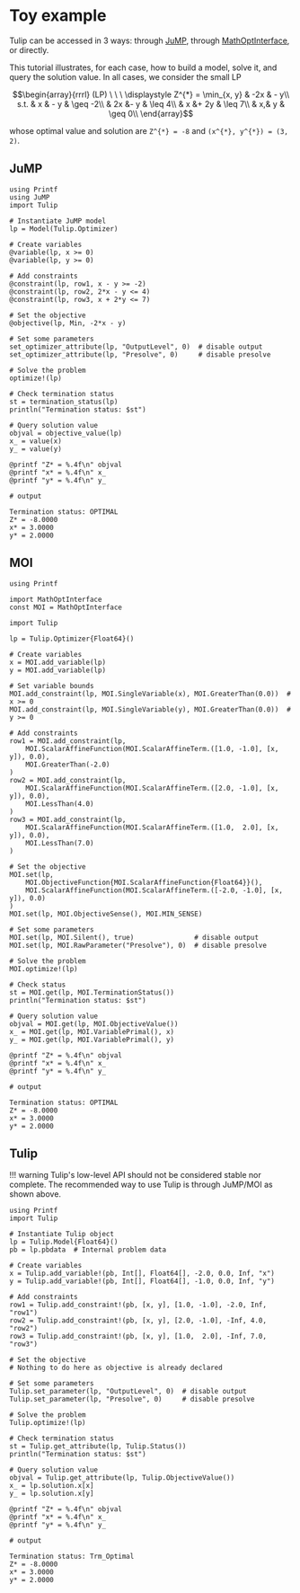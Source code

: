 # Toy example

Tulip can be accessed in 3 ways:
through [JuMP](https://github.com/jump-dev/JuMP.jl),
through [MathOptInterface](https://github.com/jump-dev/MathOptInterface.jl),
or directly.

This tutorial illustrates, for each case, how to build a model, solve it,
and query the solution value.
In all cases, we consider the small LP
```math
\begin{array}{rrrl}
    (LP) \ \ \ 
    \displaystyle Z^{*} = \min_{x, y} & -2x & - y\\
    s.t.
    &  x & - y & \geq -2\\
    & 2x &-  y & \leq  4\\
    &  x &+ 2y & \leq  7\\
    &  x,&   y & \geq  0\\
\end{array}
```
whose optimal value and solution are ``Z^{*} = -8`` and ``(x^{*}, y^{*}) = (3, 2)``.

## JuMP

```jldoctest; output = false
using Printf
using JuMP
import Tulip

# Instantiate JuMP model
lp = Model(Tulip.Optimizer)

# Create variables
@variable(lp, x >= 0)
@variable(lp, y >= 0)

# Add constraints
@constraint(lp, row1, x - y >= -2)
@constraint(lp, row2, 2*x - y <= 4)
@constraint(lp, row3, x + 2*y <= 7)

# Set the objective
@objective(lp, Min, -2*x - y)

# Set some parameters
set_optimizer_attribute(lp, "OutputLevel", 0)  # disable output
set_optimizer_attribute(lp, "Presolve", 0)     # disable presolve

# Solve the problem
optimize!(lp)

# Check termination status
st = termination_status(lp)
println("Termination status: $st")

# Query solution value
objval = objective_value(lp)
x_ = value(x)
y_ = value(y)

@printf "Z* = %.4f\n" objval
@printf "x* = %.4f\n" x_
@printf "y* = %.4f\n" y_

# output

Termination status: OPTIMAL
Z* = -8.0000
x* = 3.0000
y* = 2.0000
```

## MOI

```jldoctest; output = false
using Printf

import MathOptInterface
const MOI = MathOptInterface

import Tulip

lp = Tulip.Optimizer{Float64}()

# Create variables
x = MOI.add_variable(lp)
y = MOI.add_variable(lp)

# Set variable bounds
MOI.add_constraint(lp, MOI.SingleVariable(x), MOI.GreaterThan(0.0))  # x >= 0
MOI.add_constraint(lp, MOI.SingleVariable(y), MOI.GreaterThan(0.0))  # y >= 0

# Add constraints
row1 = MOI.add_constraint(lp,
    MOI.ScalarAffineFunction(MOI.ScalarAffineTerm.([1.0, -1.0], [x, y]), 0.0),
    MOI.GreaterThan(-2.0)
)
row2 = MOI.add_constraint(lp,
    MOI.ScalarAffineFunction(MOI.ScalarAffineTerm.([2.0, -1.0], [x, y]), 0.0),
    MOI.LessThan(4.0)
)
row3 = MOI.add_constraint(lp,
    MOI.ScalarAffineFunction(MOI.ScalarAffineTerm.([1.0,  2.0], [x, y]), 0.0),
    MOI.LessThan(7.0)
) 

# Set the objective
MOI.set(lp,
    MOI.ObjectiveFunction{MOI.ScalarAffineFunction{Float64}}(),
    MOI.ScalarAffineFunction(MOI.ScalarAffineTerm.([-2.0, -1.0], [x, y]), 0.0)
)
MOI.set(lp, MOI.ObjectiveSense(), MOI.MIN_SENSE)

# Set some parameters
MOI.set(lp, MOI.Silent(), true)               # disable output
MOI.set(lp, MOI.RawParameter("Presolve"), 0)  # disable presolve

# Solve the problem
MOI.optimize!(lp)

# Check status
st = MOI.get(lp, MOI.TerminationStatus())
println("Termination status: $st")

# Query solution value
objval = MOI.get(lp, MOI.ObjectiveValue())
x_ = MOI.get(lp, MOI.VariablePrimal(), x)
y_ = MOI.get(lp, MOI.VariablePrimal(), y)

@printf "Z* = %.4f\n" objval
@printf "x* = %.4f\n" x_
@printf "y* = %.4f\n" y_

# output

Termination status: OPTIMAL
Z* = -8.0000
x* = 3.0000
y* = 2.0000
```

## Tulip

!!! warning
    Tulip's low-level API should not be considered stable nor complete.
    The recommended way to use Tulip is through JuMP/MOI as shown above.


```jldoctest; output = false
using Printf
import Tulip

# Instantiate Tulip object
lp = Tulip.Model{Float64}()
pb = lp.pbdata  # Internal problem data

# Create variables
x = Tulip.add_variable!(pb, Int[], Float64[], -2.0, 0.0, Inf, "x")
y = Tulip.add_variable!(pb, Int[], Float64[], -1.0, 0.0, Inf, "y")

# Add constraints
row1 = Tulip.add_constraint!(pb, [x, y], [1.0, -1.0], -2.0, Inf, "row1")
row2 = Tulip.add_constraint!(pb, [x, y], [2.0, -1.0], -Inf, 4.0, "row2")
row3 = Tulip.add_constraint!(pb, [x, y], [1.0,  2.0], -Inf, 7.0, "row3")

# Set the objective
# Nothing to do here as objective is already declared

# Set some parameters
Tulip.set_parameter(lp, "OutputLevel", 0)  # disable output
Tulip.set_parameter(lp, "Presolve", 0)     # disable presolve

# Solve the problem
Tulip.optimize!(lp)

# Check termination status
st = Tulip.get_attribute(lp, Tulip.Status())
println("Termination status: $st")

# Query solution value
objval = Tulip.get_attribute(lp, Tulip.ObjectiveValue())
x_ = lp.solution.x[x]
y_ = lp.solution.x[y]

@printf "Z* = %.4f\n" objval
@printf "x* = %.4f\n" x_
@printf "y* = %.4f\n" y_

# output

Termination status: Trm_Optimal
Z* = -8.0000
x* = 3.0000
y* = 2.0000
```